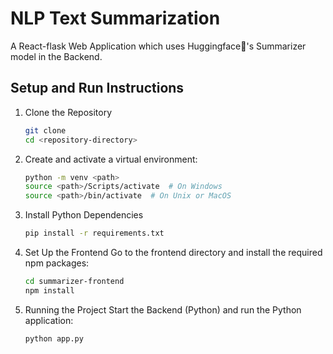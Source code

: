 # NLP Text Summarization

A React-flask Web Application which uses Huggingface🤗's Summarizer model in the Backend.

## Setup and Run Instructions

1. Clone the Repository
   ```bash
   git clone 
   cd <repository-directory>

2. Create and activate a virtual environment:
   ```bash
   python -m venv <path>
   source <path>/Scripts/activate  # On Windows
   source <path>/bin/activate  # On Unix or MacOS

3. Install Python Dependencies
   ```bash
   pip install -r requirements.txt

4. Set Up the Frontend
   Go to the frontend directory and install the required npm packages:
   ```bash
   cd summarizer-frontend
   npm install
   
5. Running the Project
   Start the Backend (Python) and run the Python application:
   ```bash
   python app.py
